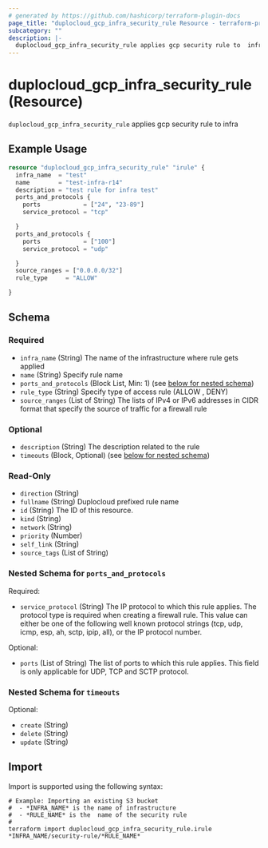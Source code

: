 ```yaml
---
# generated by https://github.com/hashicorp/terraform-plugin-docs
page_title: "duplocloud_gcp_infra_security_rule Resource - terraform-provider-duplocloud"
subcategory: ""
description: |-
  duplocloud_gcp_infra_security_rule applies gcp security rule to  infra
---
```


# duplocloud_gcp_infra_security_rule (Resource)

`duplocloud_gcp_infra_security_rule` applies gcp security rule to  infra

## Example Usage

```terraform
resource "duplocloud_gcp_infra_security_rule" "irule" {
  infra_name  = "test"
  name        = "test-infra-r14"
  description = "test rule for infra test"
  ports_and_protocols {
    ports            = ["24", "23-89"]
    service_protocol = "tcp"

  }
  ports_and_protocols {
    ports            = ["100"]
    service_protocol = "udp"

  }
  source_ranges = ["0.0.0.0/32"]
  rule_type     = "ALLOW"

}
```

<!-- schema generated by tfplugindocs -->
## Schema

### Required

- `infra_name` (String) The name of the infrastructure where rule gets applied
- `name` (String) Specify rule name
- `ports_and_protocols` (Block List, Min: 1) (see [below for nested schema](#nestedblock--ports_and_protocols))
- `rule_type` (String) Specify type of access rule (ALLOW , DENY)
- `source_ranges` (List of String) The lists of IPv4 or IPv6 addresses in CIDR format that specify the source of traffic for a firewall rule

### Optional

- `description` (String) The description related to the rule
- `timeouts` (Block, Optional) (see [below for nested schema](#nestedblock--timeouts))

### Read-Only

- `direction` (String)
- `fullname` (String) Duplocloud prefixed rule name
- `id` (String) The ID of this resource.
- `kind` (String)
- `network` (String)
- `priority` (Number)
- `self_link` (String)
- `source_tags` (List of String)

<a id="nestedblock--ports_and_protocols"></a>
### Nested Schema for `ports_and_protocols`

Required:

- `service_protocol` (String) The IP protocol to which this rule applies. The protocol type is required when creating a firewall rule. This value can either be one of the following well known protocol strings (tcp, udp, icmp, esp, ah, sctp, ipip, all), or the IP protocol number.

Optional:

- `ports` (List of String) The list of ports to which this rule applies. This field is only applicable for UDP, TCP and SCTP protocol.


<a id="nestedblock--timeouts"></a>
### Nested Schema for `timeouts`

Optional:

- `create` (String)
- `delete` (String)
- `update` (String)

## Import

Import is supported using the following syntax:

```shell
# Example: Importing an existing S3 bucket
#  - *INFRA_NAME* is the name of infrastructure
#  - *RULE_NAME* is the  name of the security rule
#
terraform import duplocloud_gcp_infra_security_rule.irule *INFRA_NAME/security-rule/*RULE_NAME*
```
